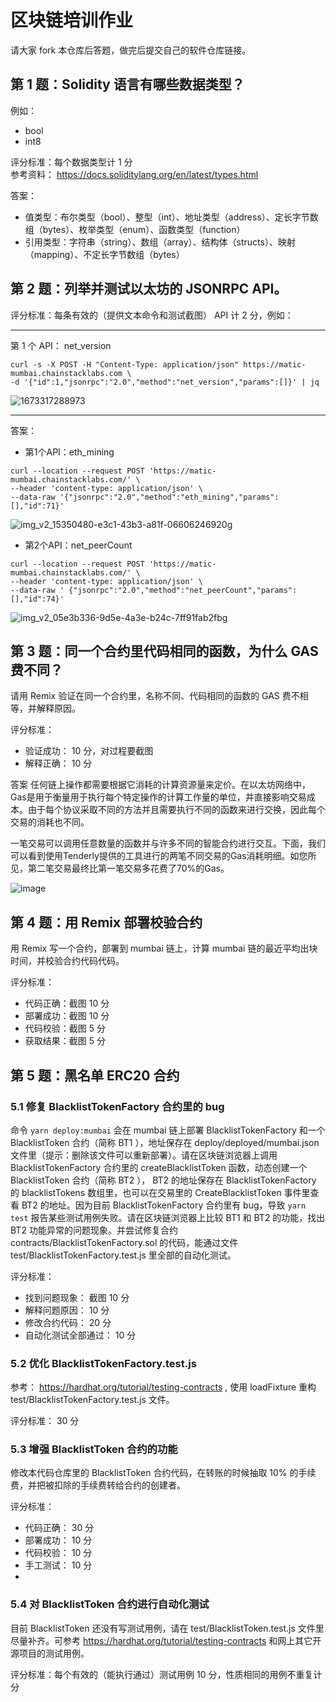 # 区块链培训作业

请大家 fork 本仓库后答题，做完后提交自己的软件仓库链接。

## 第 1 题：Solidity 语言有哪些数据类型？

例如：

-   bool
-   int8

评分标准：每个数据类型计 1 分  
参考资料： https://docs.soliditylang.org/en/latest/types.html

答案：
-   值类型：布尔类型（bool）、整型（int）、地址类型（address）、定长字节数组（bytes）、枚举类型（enum）、函数类型（function）
-   引用类型：字符串（string）、数组（array）、结构体（structs）、映射（mapping）、不定长字节数组（bytes）

## 第 2 题：列举并测试以太坊的 JSONRPC API。

评分标准：每条有效的（提供文本命令和测试截图） API 计 2 分，例如：

---

第 1 个 API： net_version

```shell
curl -s -X POST -H "Content-Type: application/json" https://matic-mumbai.chainstacklabs.com \
-d '{"id":1,"jsonrpc":"2.0","method":"net_version","params":[]}' | jq
```

![1673317288973](https://user-images.githubusercontent.com/7695325/211447294-e9e142c1-0fec-4588-9c8a-7ebfbd38a907.png)

---
答案：
-   第1个API：eth_mining
```shell
curl --location --request POST 'https://matic-mumbai.chainstacklabs.com/' \
--header 'content-type: application/json' \
--data-raw '{"jsonrpc":"2.0","method":"eth_mining","params":[],"id":71}'
```

![img_v2_15350480-e3c1-43b3-a81f-06606246920g](https://user-images.githubusercontent.com/40379005/212619781-43bfff69-0483-4d3c-aa68-77e45a66b507.jpg)


-   第2个API：net_peerCount
```shell
curl --location --request POST 'https://matic-mumbai.chainstacklabs.com/' \
--header 'content-type: application/json' \
--data-raw ' {"jsonrpc":"2.0","method":"net_peerCount","params":[],"id":74}'
```

![img_v2_05e3b336-9d5e-4a3e-b24c-7ff91fab2fbg](https://user-images.githubusercontent.com/40379005/212618374-e81f88fd-4996-4441-832b-eb402373c0b3.jpg)



## 第 3 题：同一个合约里代码相同的函数，为什么 GAS 费不同？

请用 Remix 验证在同一个合约里，名称不同、代码相同的函数的 GAS 费不相等，并解释原因。

评分标准：

-   验证成功： 10 分，对过程要截图
-   解释正确： 10 分


答案
任何链上操作都需要根据它消耗的计算资源量来定价。在以太坊网络中，Gas是用于衡量用于执行每个特定操作的计算工作量的单位，并直接影响交易成本。由于每个协议采取不同的方法并且需要执行不同的函数来进行交换，因此每个交易的消耗也不同。

一笔交易可以调用任意数量的函数并与许多不同的智能合约进行交互。下面，我们可以看到使用Tenderly提供的工具进行的两笔不同交易的Gas消耗明细。如您所见，第二笔交易最终比第一笔交易多花费了70%的Gas。

![image](https://user-images.githubusercontent.com/40379005/212820024-adde771c-23db-47c6-a324-9aeabba6ff6a.png)


## 第 4 题：用 Remix 部署校验合约

用 Remix 写一个合约，部署到 mumbai 链上，计算 mumbai 链的最近平均出块时间，并校验合约代码代码。

评分标准：

-   代码正确：截图 10 分
-   部署成功：截图 10 分
-   代码校验：截图 5 分
-   获取结果：截图 5 分

## 第 5 题：黑名单 ERC20 合约

### 5.1 修复 BlacklistTokenFactory 合约里的 bug

命令 `yarn deploy:mumbai` 会在 mumbai 链上部署 BlacklistTokenFactory 和一个 BlacklistToken 合约（简称 BT1 ），地址保存在 deploy/deployed/mumbai.json 文件里（提示：删除该文件可以重新部署）。请在区块链浏览器上调用 BlacklistTokenFactory 合约里的 createBlacklistToken 函数，动态创建一个 BlacklistToken 合约（简称 BT2 ）， BT2 的地址保存在 BlacklistTokenFactory 的 blacklistTokens 数组里，也可以在交易里的 CreateBlacklistToken 事件里查看 BT2 的地址。因为目前 BlacklistTokenFactory 合约里有 bug，导致 `yarn test` 报告某些测试用例失败。请在区块链浏览器上比较 BT1 和 BT2 的功能，找出 BT2 功能异常的问题现象。并尝试修复合约 contracts/BlacklistTokenFactory.sol 的代码，能通过文件 test/BlacklistTokenFactory.test.js 里全部的自动化测试。

评分标准：

-   找到问题现象： 截图 10 分
-   解释问题原因： 10 分
-   修改合约代码： 20 分
-   自动化测试全部通过： 10 分

### 5.2 优化 BlacklistTokenFactory.test.js

参考： https://hardhat.org/tutorial/testing-contracts , 使用 loadFixture 重构 test/BlacklistTokenFactory.test.js 文件。

评分标准： 30 分

### 5.3 增强 BlacklistToken 合约的功能

修改本代码仓库里的 BlacklistToken 合约代码，在转账的时候抽取 10% 的手续费，并把被扣除的手续费转给合约的创建者。

评分标准：

-   代码正确： 30 分
-   部署成功： 10 分
-   代码校验： 10 分
-   手工测试： 10 分
-   
### 5.4 对 BlacklistToken 合约进行自动化测试

目前 BlacklistToken 还没有写测试用例，请在 test/BlacklistToken.test.js 文件里尽量补齐。可参考 https://hardhat.org/tutorial/testing-contracts 和网上其它开源项目的测试用例。

评分标准：每个有效的（能执行通过）测试用例 10 分，性质相同的用例不重复计分
